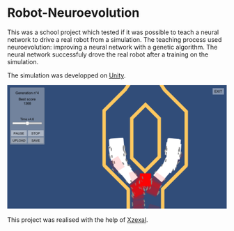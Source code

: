 # Robot-Neuroevolution
This was a school project which tested if it was possible to teach a neural network to drive a real robot from a simulation. The teaching process used neuroevolution: improving a neural network with a genetic algorithm.
The neural network successfuly drove the real robot after a training on the simulation.

The simulation was developped on [Unity](https://unity.com/).

![Simulation screenshot](Images/simulation_screenshot.png)

This project was realised with the help of [Xzexal](https://gamejolt.com/@Xzexal).

